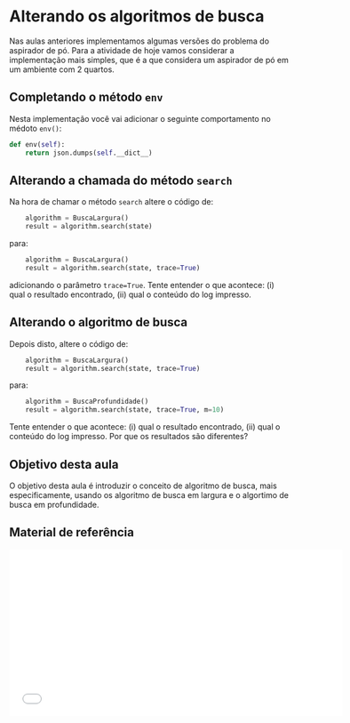 # Alterando os algoritmos de busca

Nas aulas anteriores implementamos algumas versões do problema do aspirador de pó. Para a atividade de hoje vamos considerar a implementação mais simples, que é a que considera um aspirador de pó em um ambiente com 2 quartos. 

## Completando o método `env`

Nesta implementação você vai adicionar o seguinte comportamento no médoto `env()`: 

```python
def env(self):
    return json.dumps(self.__dict__)
```

## Alterando a chamada do método `search`

Na hora de chamar o método `search` altere o código de: 

```python
    algorithm = BuscaLargura()
    result = algorithm.search(state)
```

para: 

```python
    algorithm = BuscaLargura()
    result = algorithm.search(state, trace=True)
```

adicionando o parâmetro `trace=True`. Tente entender o que acontece: (i) qual o resultado encontrado, (ii) qual o conteúdo do log impresso. 

## Alterando o algoritmo de busca

Depois disto, altere o código de: 

```python
    algorithm = BuscaLargura()
    result = algorithm.search(state, trace=True)
```

para:

```python
    algorithm = BuscaProfundidade()
    result = algorithm.search(state, trace=True, m=10)
```

Tente entender o que acontece: (i) qual o resultado encontrado, (ii) qual o conteúdo do log impresso. Por que os resultados são diferentes? 

## Objetivo desta aula

O objetivo desta aula é introduzir o conceito de algoritmo de busca, mais especificamente, usando os algoritmo de busca em largura e o algortimo de busca em profundidade.

## Material de referência

<embed src="../../referencias/03_algoritmos_busca/busca_versaoFabricio.pdf" type="application/pdf" width="600" height="300">